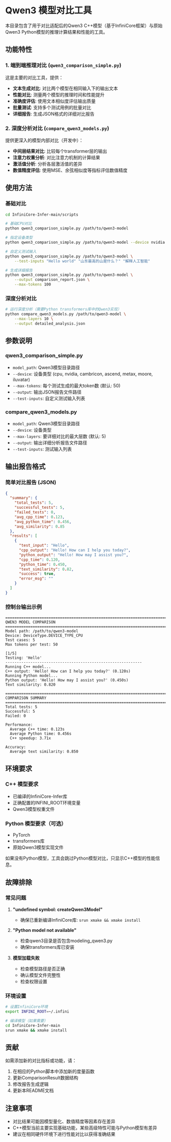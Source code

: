 # Qwen3 模型对比工具

本目录包含了用于对比适配后的Qwen3 C++模型（基于InfiniCore框架）与原始Qwen3 Python模型的推理计算结果和性能的工具。

## 功能特性

### 1. 端到端推理对比 (`qwen3_comparison_simple.py`)

这是主要的对比工具，提供：

- **文本生成对比**: 对比两个模型在相同输入下的输出文本
- **性能对比**: 测量两个模型的推理时间和性能提升
- **准确度评估**: 使用文本相似度评估输出质量
- **批量测试**: 支持多个测试用例的批量对比
- **详细报告**: 生成JSON格式的详细对比报告

### 2. 深度分析对比 (`compare_qwen3_models.py`)

提供更深入的模型内部对比（开发中）：

- **中间层结果对比**: 比较每个transformer层的输出
- **注意力权重分析**: 对比注意力机制的计算结果
- **激活值分析**: 分析各层激活值的差异
- **数值精度评估**: 使用MSE、余弦相似度等指标评估数值精度

## 使用方法

### 基础对比

```bash
cd InfiniCore-Infer-main/scripts

# 基础CPU对比
python qwen3_comparison_simple.py /path/to/qwen3-model

# 指定设备类型
python qwen3_comparison_simple.py /path/to/qwen3-model --device nvidia

# 自定义测试输入
python qwen3_comparison_simple.py /path/to/qwen3-model \
    --test-inputs "Hello world" "山东最高的山是什么？" "解释人工智能"

# 生成详细报告
python qwen3_comparison_simple.py /path/to/qwen3-model \
    --output comparison_report.json \
    --max-tokens 100
```

### 深度分析对比

```bash
# 运行深度分析（需要Python transformers库中的Qwen3实现）
python compare_qwen3_models.py /path/to/qwen3-model \
    --max-layers 10 \
    --output detailed_analysis.json
```

## 参数说明

### qwen3_comparison_simple.py

- `model_path`: Qwen3模型目录路径
- `--device`: 设备类型 (cpu, nvidia, cambricon, ascend, metax, moore, iluvatar)
- `--max-tokens`: 每个测试生成的最大token数 (默认: 50)
- `--output`: 输出JSON报告文件路径
- `--test-inputs`: 自定义测试输入列表

### compare_qwen3_models.py

- `model_path`: Qwen3模型目录路径
- `--device`: 设备类型
- `--max-layers`: 要详细对比的最大层数 (默认: 5)
- `--output`: 输出详细分析报告文件路径
- `--test-inputs`: 测试输入列表

## 输出报告格式

### 简单对比报告 (JSON)

```json
{
  "summary": {
    "total_tests": 5,
    "successful_tests": 5,
    "failed_tests": 0,
    "avg_cpp_time": 0.123,
    "avg_python_time": 0.456,
    "avg_similarity": 0.85
  },
  "results": [
    {
      "test_input": "Hello",
      "cpp_output": "Hello! How can I help you today?",
      "python_output": "Hello! How may I assist you?",
      "cpp_time": 0.120,
      "python_time": 0.450,
      "text_similarity": 0.82,
      "success": true,
      "error_msg": ""
    }
  ]
}
```

### 控制台输出示例

```
================================================================================
QWEN3 MODEL COMPARISON
================================================================================
Model path: /path/to/qwen3-model
Device: DeviceType.DEVICE_TYPE_CPU
Test cases: 5
Max tokens per test: 50

[1/5]
Testing: 'Hello'
------------------------------------------------------------
Running C++ model...
C++ output: 'Hello! How can I help you today?' (0.120s)
Running Python model...
Python output: 'Hello! How may I assist you?' (0.450s)
Text similarity: 0.820

================================================================================
COMPARISON SUMMARY
================================================================================
Total tests: 5
Successful: 5
Failed: 0

Performance:
  Average C++ time: 0.123s
  Average Python time: 0.456s
  C++ speedup: 3.71x

Accuracy:
  Average text similarity: 0.850
```

## 环境要求

### C++ 模型要求

- 已编译的InfiniCore-Infer库
- 正确配置的INFINI_ROOT环境变量
- Qwen3模型权重文件

### Python 模型要求（可选）

- PyTorch
- transformers库
- 原始Qwen3模型实现文件

如果没有Python模型，工具会跳过Python模型对比，只显示C++模型的性能信息。

## 故障排除

### 常见问题

1. **"undefined symbol: createQwen3Model"**
   - 确保已重新编译InfiniCore库: `srun xmake && xmake install`

2. **"Python model not available"**
   - 检查qwen3目录是否包含modeling_qwen3.py
   - 确保transformers库已安装

3. **模型加载失败**
   - 检查模型路径是否正确
   - 确认模型文件完整性
   - 检查权限设置

### 环境设置

```bash
# 设置InfiniCore环境
export INFINI_ROOT=~/.infini

# 编译模型（如果需要）
cd InfiniCore-Infer-main
srun xmake && xmake install
```

## 贡献

如需添加新的对比指标或功能，请：

1. 在相应的Python脚本中添加新的度量函数
2. 更新ComparisonResult数据结构
3. 修改报告生成逻辑
4. 更新本README文档

## 注意事项

- 对比结果可能因模型量化、数值精度等因素存在差异
- C++模型当前主要实现基础功能，某些高级特性可能与Python模型有差异
- 建议在相同硬件环境下进行性能对比以获得准确结果